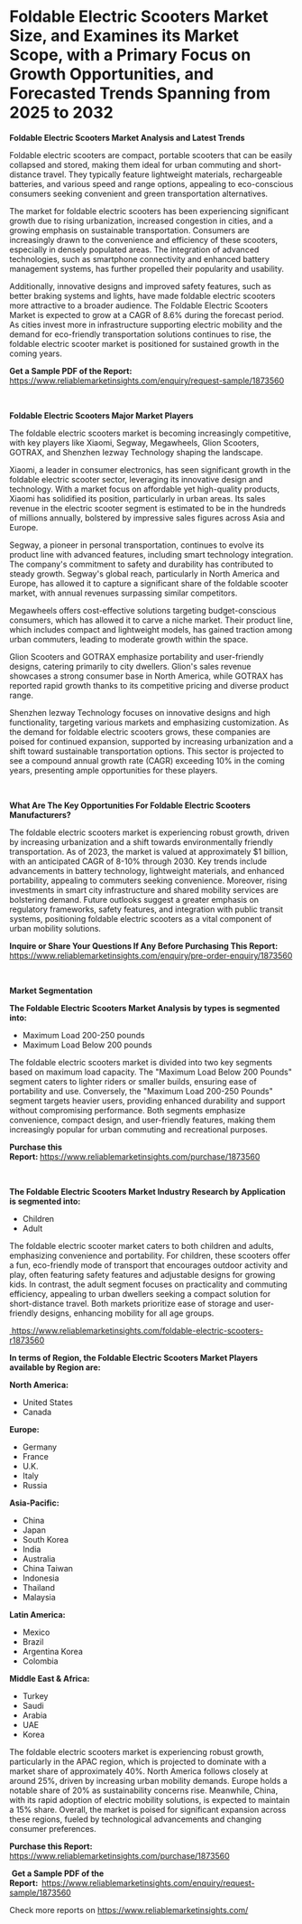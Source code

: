 <p><h1>Foldable Electric Scooters Market Size, and Examines its Market Scope, with a Primary Focus on Growth Opportunities, and Forecasted Trends Spanning from 2025 to 2032</h1></p><p><strong>Foldable Electric Scooters Market Analysis and Latest Trends</strong></p>
<p><p>Foldable electric scooters are compact, portable scooters that can be easily collapsed and stored, making them ideal for urban commuting and short-distance travel. They typically feature lightweight materials, rechargeable batteries, and various speed and range options, appealing to eco-conscious consumers seeking convenient and green transportation alternatives.</p><p>The market for foldable electric scooters has been experiencing significant growth due to rising urbanization, increased congestion in cities, and a growing emphasis on sustainable transportation. Consumers are increasingly drawn to the convenience and efficiency of these scooters, especially in densely populated areas. The integration of advanced technologies, such as smartphone connectivity and enhanced battery management systems, has further propelled their popularity and usability.</p><p>Additionally, innovative designs and improved safety features, such as better braking systems and lights, have made foldable electric scooters more attractive to a broader audience. The Foldable Electric Scooters Market is expected to grow at a CAGR of 8.6% during the forecast period. As cities invest more in infrastructure supporting electric mobility and the demand for eco-friendly transportation solutions continues to rise, the foldable electric scooter market is positioned for sustained growth in the coming years.</p></p>
<p><strong>Get a Sample PDF of the Report:&nbsp;</strong> <a href="https://www.reliablemarketinsights.com/enquiry/request-sample/1873560?utm_campaign=3065&utm_medium=2&utm_source=Github&utm_content=ia&utm_term=04042025&utm_id=foldable-electric-scooters">https://www.reliablemarketinsights.com/enquiry/request-sample/1873560</a></p>
<p>&nbsp;</p>
<p><strong>Foldable Electric Scooters Major Market Players</strong></p>
<p><p>The foldable electric scooters market is becoming increasingly competitive, with key players like Xiaomi, Segway, Megawheels, Glion Scooters, GOTRAX, and Shenzhen Iezway Technology shaping the landscape.</p><p>Xiaomi, a leader in consumer electronics, has seen significant growth in the foldable electric scooter sector, leveraging its innovative design and technology. With a market focus on affordable yet high-quality products, Xiaomi has solidified its position, particularly in urban areas. Its sales revenue in the electric scooter segment is estimated to be in the hundreds of millions annually, bolstered by impressive sales figures across Asia and Europe.</p><p>Segway, a pioneer in personal transportation, continues to evolve its product line with advanced features, including smart technology integration. The company's commitment to safety and durability has contributed to steady growth. Segway's global reach, particularly in North America and Europe, has allowed it to capture a significant share of the foldable scooter market, with annual revenues surpassing similar competitors.</p><p>Megawheels offers cost-effective solutions targeting budget-conscious consumers, which has allowed it to carve a niche market. Their product line, which includes compact and lightweight models, has gained traction among urban commuters, leading to moderate growth within the space.</p><p>Glion Scooters and GOTRAX emphasize portability and user-friendly designs, catering primarily to city dwellers. Glion's sales revenue showcases a strong consumer base in North America, while GOTRAX has reported rapid growth thanks to its competitive pricing and diverse product range.</p><p>Shenzhen Iezway Technology focuses on innovative designs and high functionality, targeting various markets and emphasizing customization. As the demand for foldable electric scooters grows, these companies are poised for continued expansion, supported by increasing urbanization and a shift toward sustainable transportation options. This sector is projected to see a compound annual growth rate (CAGR) exceeding 10% in the coming years, presenting ample opportunities for these players.</p></p>
<p>&nbsp;</p>
<p><strong>What Are The Key Opportunities For Foldable Electric Scooters Manufacturers?</strong></p>
<p><p>The foldable electric scooters market is experiencing robust growth, driven by increasing urbanization and a shift towards environmentally friendly transportation. As of 2023, the market is valued at approximately $1 billion, with an anticipated CAGR of 8-10% through 2030. Key trends include advancements in battery technology, lightweight materials, and enhanced portability, appealing to commuters seeking convenience. Moreover, rising investments in smart city infrastructure and shared mobility services are bolstering demand. Future outlooks suggest a greater emphasis on regulatory frameworks, safety features, and integration with public transit systems, positioning foldable electric scooters as a vital component of urban mobility solutions.</p></p>
<p><strong>Inquire or Share Your Questions If Any Before Purchasing This Report:</strong> <a href="https://www.reliablemarketinsights.com/enquiry/pre-order-enquiry/1873560?utm_campaign=3065&utm_medium=2&utm_source=Github&utm_content=ia&utm_term=04042025&utm_id=foldable-electric-scooters">https://www.reliablemarketinsights.com/enquiry/pre-order-enquiry/1873560</a></p>
<p>&nbsp;</p>
<p><strong>Market Segmentation</strong></p>
<p><strong>The Foldable Electric Scooters Market Analysis by types is segmented into:</strong></p>
<p><ul><li>Maximum Load 200-250 pounds</li><li>Maximum Load Below 200 pounds</li></ul></p>
<p><p>The foldable electric scooters market is divided into two key segments based on maximum load capacity. The "Maximum Load Below 200 Pounds" segment caters to lighter riders or smaller builds, ensuring ease of portability and use. Conversely, the "Maximum Load 200-250 Pounds" segment targets heavier users, providing enhanced durability and support without compromising performance. Both segments emphasize convenience, compact design, and user-friendly features, making them increasingly popular for urban commuting and recreational purposes.</p></p>
<p><strong>Purchase this Report:&nbsp;</strong><a href="https://www.reliablemarketinsights.com/purchase/1873560?utm_campaign=3065&utm_medium=2&utm_source=Github&utm_content=ia&utm_term=04042025&utm_id=foldable-electric-scooters">https://www.reliablemarketinsights.com/purchase/1873560</a></p>
<p>&nbsp;</p>
<p><strong>The Foldable Electric Scooters Market Industry Research by Application is segmented into:</strong></p>
<p><ul><li>Children</li><li>Adult</li></ul></p>
<p><p>The foldable electric scooter market caters to both children and adults, emphasizing convenience and portability. For children, these scooters offer a fun, eco-friendly mode of transport that encourages outdoor activity and play, often featuring safety features and adjustable designs for growing kids. In contrast, the adult segment focuses on practicality and commuting efficiency, appealing to urban dwellers seeking a compact solution for short-distance travel. Both markets prioritize ease of storage and user-friendly designs, enhancing mobility for all age groups.</p></p>
<p><a href="https://www.reliablemarketinsights.com/foldable-electric-scooters-r1873560?utm_campaign=3065&utm_medium=2&utm_source=Github&utm_content=ia&utm_term=04042025&utm_id=foldable-electric-scooters">&nbsp;https://www.reliablemarketinsights.com/foldable-electric-scooters-r1873560</a></p>
<p><strong>In terms of Region, the Foldable Electric Scooters Market Players available by Region are:</strong></p>
<p>
    <p> <strong> North America: </strong>
        <ul>
            <li>United States</li>
            <li>Canada</li>
        </ul>
        </p> 
    <p> <strong> Europe: </strong>
        <ul>
            <li>Germany</li>
            <li>France</li>
            <li>U.K.</li>
            <li>Italy</li>
            <li>Russia</li>
        </ul>
        </p> 
    <p> <strong> Asia-Pacific: </strong>
        <ul>
            <li>China</li>
            <li>Japan</li>
            <li>South Korea</li>
            <li>India</li>
            <li>Australia</li>
            <li>China Taiwan</li>
            <li>Indonesia</li>
            <li>Thailand</li>
            <li>Malaysia</li>
        </ul>
        </p> 
    <p> <strong> Latin America: </strong>
        <ul>
            <li>Mexico</li>
            <li>Brazil</li>
            <li>Argentina Korea</li>
            <li>Colombia</li>
        </ul>
        </p> 
    <p> <strong> Middle East & Africa: </strong>
        <ul>
            <li>Turkey</li>
            <li>Saudi</li>
            <li>Arabia</li>
            <li>UAE</li>
            <li>Korea</li>
        </ul>
    </p>
    </p>
<p><p>The foldable electric scooters market is experiencing robust growth, particularly in the APAC region, which is projected to dominate with a market share of approximately 40%. North America follows closely at around 25%, driven by increasing urban mobility demands. Europe holds a notable share of 20% as sustainability concerns rise. Meanwhile, China, with its rapid adoption of electric mobility solutions, is expected to maintain a 15% share. Overall, the market is poised for significant expansion across these regions, fueled by technological advancements and changing consumer preferences.</p></p>
<p><strong>Purchase this Report: </strong><a href="https://www.reliablemarketinsights.com/purchase/1873560?utm_campaign=3065&utm_medium=2&utm_source=Github&utm_content=ia&utm_term=04042025&utm_id=foldable-electric-scooters">https://www.reliablemarketinsights.com/purchase/1873560</a></p>
<p>&nbsp;<strong>Get a Sample PDF of the Report:&nbsp;&nbsp;</strong><a href="https://www.reliablemarketinsights.com/enquiry/request-sample/1873560?utm_campaign=3065&utm_medium=2&utm_source=Github&utm_content=ia&utm_term=04042025&utm_id=foldable-electric-scooters">https://www.reliablemarketinsights.com/enquiry/request-sample/1873560</a></p>
<p><strong></strong></p>
<p>Check more reports on <a href="https://www.reliablemarketinsights.com/?utm_campaign=3065&utm_medium=2&utm_source=Github&utm_content=ia&utm_term=04042025&utm_id=foldable-electric-scooters">https://www.reliablemarketinsights.com/</a></p>